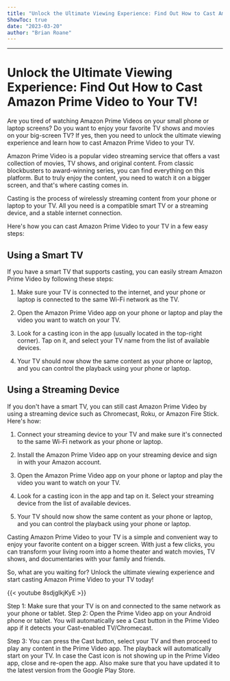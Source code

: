 ```yaml
---
title: "Unlock the Ultimate Viewing Experience: Find Out How to Cast Amazon Prime Video to Your TV!"
ShowToc: true 
date: "2023-03-20"
author: "Brian Roane"
---
```

*****
# Unlock the Ultimate Viewing Experience: Find Out How to Cast Amazon Prime Video to Your TV!

Are you tired of watching Amazon Prime Videos on your small phone or laptop screens? Do you want to enjoy your favorite TV shows and movies on your big-screen TV? If yes, then you need to unlock the ultimate viewing experience and learn how to cast Amazon Prime Video to your TV.

Amazon Prime Video is a popular video streaming service that offers a vast collection of movies, TV shows, and original content. From classic blockbusters to award-winning series, you can find everything on this platform. But to truly enjoy the content, you need to watch it on a bigger screen, and that's where casting comes in.

Casting is the process of wirelessly streaming content from your phone or laptop to your TV. All you need is a compatible smart TV or a streaming device, and a stable internet connection.

Here's how you can cast Amazon Prime Video to your TV in a few easy steps:

## Using a Smart TV

If you have a smart TV that supports casting, you can easily stream Amazon Prime Video by following these steps:

1. Make sure your TV is connected to the internet, and your phone or laptop is connected to the same Wi-Fi network as the TV.

2. Open the Amazon Prime Video app on your phone or laptop and play the video you want to watch on your TV.

3. Look for a casting icon in the app (usually located in the top-right corner). Tap on it, and select your TV name from the list of available devices. 

4. Your TV should now show the same content as your phone or laptop, and you can control the playback using your phone or laptop.

## Using a Streaming Device

If you don't have a smart TV, you can still cast Amazon Prime Video by using a streaming device such as Chromecast, Roku, or Amazon Fire Stick. Here's how:

1. Connect your streaming device to your TV and make sure it's connected to the same Wi-Fi network as your phone or laptop.

2. Install the Amazon Prime Video app on your streaming device and sign in with your Amazon account.

3. Open the Amazon Prime Video app on your phone or laptop and play the video you want to watch on your TV.

4. Look for a casting icon in the app and tap on it. Select your streaming device from the list of available devices.

5. Your TV should now show the same content as your phone or laptop, and you can control the playback using your phone or laptop.

Casting Amazon Prime Video to your TV is a simple and convenient way to enjoy your favorite content on a bigger screen. With just a few clicks, you can transform your living room into a home theater and watch movies, TV shows, and documentaries with your family and friends.

So, what are you waiting for? Unlock the ultimate viewing experience and start casting Amazon Prime Video to your TV today!

{{< youtube 8sdjgIkjKyE >}} 




Step 1: Make sure that your TV is on and connected to the same network as your phone or tablet.
Step 2: Open the Prime Video app on your Android phone or tablet. You will automatically see a Cast button in the Prime Video app if it detects your Cast-enabled TV/Chromecast.

Step 3: You can press the Cast button, select your TV and then proceed to play any content in the Prime Video app. The playback will automatically start on your TV.
In case the Cast icon is not showing up in the Prime Video app, close and re-open the app. Also make sure that you have updated it to the latest version from the Google Play Store.





